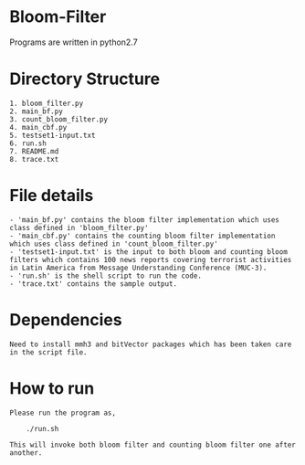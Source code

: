 # Bloom-Filter
Programs are written in python2.7

Directory Structure
===================
```
1. bloom_filter.py
2. main_bf.py
3. count_bloom_filter.py
4. main_cbf.py
5. testset1-input.txt
6. run.sh
7. README.md
8. trace.txt
```
File details
====================
```
- 'main_bf.py' contains the bloom filter implementation which uses class defined in 'bloom_filter.py'
- 'main_cbf.py' contains the counting bloom filter implementation which uses class defined in 'count_bloom_filter.py'
- 'testset1-input.txt' is the input to both bloom and counting bloom filters which contains 100 news reports covering terrorist activities in Latin America from Message Understanding Conference (MUC-3).
- 'run.sh' is the shell script to run the code.
- 'trace.txt' contains the sample output.
```
Dependencies
=====
```
Need to install mmh3 and bitVector packages which has been taken care in the script file.
```
How to run
=====
```
Please run the program as,

	./run.sh

This will invoke both bloom filter and counting bloom filter one after another.
```
